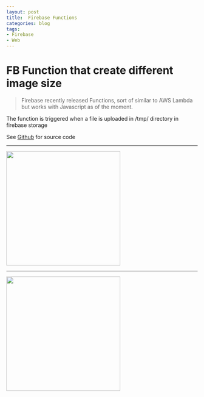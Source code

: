 ```yaml
---
layout: post
title:  Firebase Functions
categories: blog
tags:
- Firebase
- Web
---
```


<h1 id="heading1">FB Function that create different image size</h1>

> Firebase recently released Functions, sort of similar to AWS Lambda but works with Javascript as of the moment.

<p>The function is triggered when a file is uploaded in /tmp/ directory in firebase storage</p>

<p>See <a href="https://github.com/nicktunac/firebase-function-image-resizer">Github</a> for source code</p>

<hr />
<img class="img-responsive" src="https://user-images.githubusercontent.com/7882308/35030865-980d958a-fb9b-11e7-823c-f6f8e0a6b98a.png" height="300">

<hr />

<img class="img-responsive" src="https://user-images.githubusercontent.com/7882308/35030864-97cd94da-fb9b-11e7-9029-531d2755783e.png" height="300">